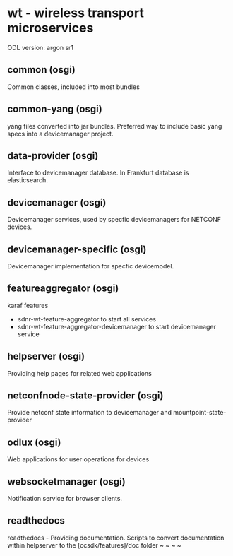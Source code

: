 # wt - wireless transport microservices

ODL version: argon sr1

## common (osgi)

Common classes, included into most bundles

## common-yang (osgi)

yang files converted into jar bundles. Preferred way to include basic yang specs into a devicemanager project.

## data-provider (osgi)

Interface to devicemanager database. In Frankfurt database is elasticsearch.

## devicemanager (osgi)

Devicemanager services, used by specfic devicemanagers for NETCONF devices.

## devicemanager-specific (osgi)

Devicemanager implementation for specfic devicemodel.

## featureaggregator (osgi)

karaf features
  * sdnr-wt-feature-aggregator to start all services
  * sdnr-wt-feature-aggregator-devicemanager to start devicemanager service

## helpserver (osgi)

Providing help pages for related web applications

## netconfnode-state-provider (osgi)

Provide netconf state information to devicemanager and mountpoint-state-provider

## odlux (osgi)

Web applications for user operations for devices

## websocketmanager (osgi)

Notification service for browser clients.

## readthedocs

readthedocs - Providing documentation. Scripts to convert documentation within helpserver to the [ccsdk/features]/doc folder
~
~
~
~
